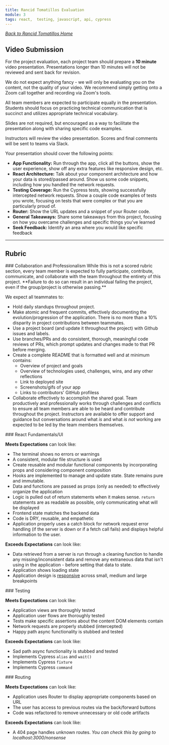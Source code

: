 ```yaml
---
title: Rancid Tomatillos Evaluation
module: 3
tags: react,  testing, javascript, api, cypress
---
```


_[Back to Rancid Tomatillos Home](./index)_

## Video Submission

For the project evaluation, each project team should prepare a **10 minute** video presentation. Presentations longer than 10 minutes will not be reviewed and sent back for revision. 

We do not expect anything fancy - we will only be evaluating you on the content, not the quality of your video. We recommend simply getting onto a Zoom call together and recording via Zoom's tools. 

All team members are expected to participate equally in the presentation. Students should focus on practicing technical communication that is succinct and utilizes appropriate technical vocabulary.

Slides are not required, but encouraged as a way to facilitate the presentation along with sharing specific code examples.

Instructors will review the video presentation. Scores and final comments will be sent to teams via Slack.

Your presentation should cover the following points:
- **App Functionality:** Run through the app, click all the buttons, show the user experience, show off any extra features like responsive design, etc.
- **React Architecture:** Talk about your component architecture and how your data is stored/passed around. Show us some code snippets, including how you handled the network requests.
- **Testing Coverage:** Run the Cypress tests, showing successfully intercepted network requests. Show a couple code examples of tests you wrote, focusing on tests that were complex or that you are particularly proud of.
- **Router:** Show the URL updates and a snippet of your Router code.
- **General Takeaways:** Share some takeaways from this project, focusing on how you overcame challenges and specific things you've learned
- **Seek Feedback:** Identify an area where you would like specific feedback

---

## Rubric

<section class="dropdown">
### Collaboration and Professionalism
While this is not a scored rubric section, every team member is expected to fully participate, contribute, communicate, and collaborate with the team throughout the entirety of this project. **Failure to do so can result in an individual failing the project, even if the group/project is otherwise passing.**

We expect all teammates to:
* Hold daily standups throughout project.
* Make atomic and frequent commits, effectively documenting the evolution/progression of the application. There is no more than a 10% disparity in project contributions between teammates.
* Use a project board (and update it throughout the project) with Github issues and labels.
* Use branches/PRs and do consistent, thorough, meaningful code reviews of PRs, which prompt updates and changes made to that PR before merging.
* Create a complete README that is formatted well and at minimum contains:
  * Overview of project and goals
  * Overview of technologies used, challenges, wins, and any other reflections
  * Link to deployed site
  * Screenshots/gifs of your app
  * Links to contributors' GitHub profiless
* Collaborate effectively to accomplish the shared goal.  Team productively and professionally works through challenges and conflicts to ensure all team members are able to be heard and contribute throughout the project. Instructors are available to offer support and guidance but conversations around what *is* and what *is not* working are expected to be led by the team members themselves.
</section>

<section class="dropdown">
### React Fundamentals/UI

**Meets Expectations** can look like:
  - The terminal shows no errors or warnings
  - A consistent, modular file structure is used
  - Create reusable and modular functional components by incorporating props and considering component composition
  - Hooks are implemented to manage and update state. State remains pure and immutable.
  - Data and functions are passed as props (only as needed) to effectively organize the application
  - Logic is pulled out of return statements when it makes sense.  `return` statements are as readable as possible, only communicating what will be displayed
  - Frontend state matches the backend data
  - Code is DRY, reusable, and empathetic 
  - Application properly uses a catch block for network request error handling (if the server is down or if a fetch call fails) and displays helpful information to the user.

**Exceeds Expectations** can look like:
  - Data retrieved from a server is run through a cleaning function to handle any missing/inconsistent data and remove any extraneous data that isn't using in the application - before setting that data to state.
  - Application shows loading state
  - Application design is [responsive](https://frontend.turing.edu/lessons/module-3/css-responsive-layouts.html) across small, medium and large breakpoints
  
</section>

<section class="dropdown">
### Testing

**Meets Expectations** can look like:
  - Application views are thoroughly tested
  - Application user flows are thoroughly tested
  - Tests make specific assertions about the content DOM elements contain
  - Network requests are properly stubbed (intercepted)
  - Happy path async functionality is stubbed and tested

**Exceeds Expectations** can look like:
  - Sad path async functionality is stubbed and tested
  - Implements Cypress `alias` and `wait()` 
  - Implements Cypress `fixture` 
  - Implements Cypress `command` 
  
</section>

<section class="dropdown">
### Routing

**Meets Expectations** can look like:
  - Application uses Router to display appropriate components based on URL
  - The user has access to previous routes via the back/forward buttons
  - Code was refactored to remove unnecessary or old code artifacts

**Exceeds Expectations** can look like:
  - A 404 page handles unknown routes.  *You can check this by going to localhost:3000/nonsense*
</section>